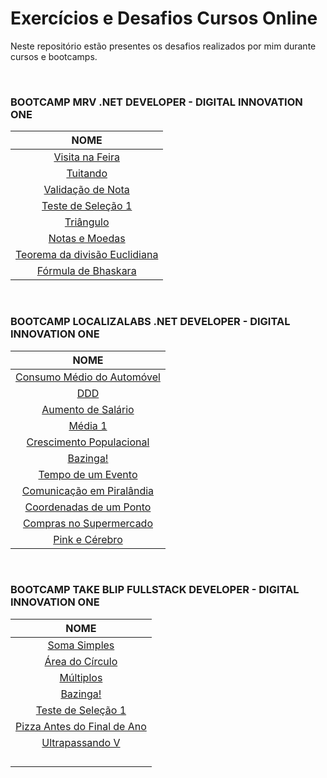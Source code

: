 # Exercícios e Desafios Cursos Online

Neste repositório estão presentes os desafios realizados por mim durante cursos e bootcamps.

<br/>

### BOOTCAMP MRV .NET DEVELOPER - DIGITAL INNOVATION ONE

|                             NOME                             |
| :----------------------------------------------------------: |
|              [Visita na Feira](./VisitaNaFeira)              |
|                    [Tuitando](./Tuitando)                    |
|            [Validação de Nota](./ValidacaoDeNota)            |
|           [Teste de Seleção 1](./TesteDeSelecao1)            |
|                   [Triângulo](./Triangulo)                   |
|               [Notas e Moedas](./NotasEMoedas)               |
| [Teorema da divisão Euclidiana](./TeoremaDaDivisaoEuclidiana) |
|          [Fórmula de Bhaskara](./FormulaDeBhaskara)          |

<br/>

### BOOTCAMP LOCALIZALABS .NET DEVELOPER - DIGITAL INNOVATION ONE

|                          NOME                           |
| :-----------------------------------------------------: |
| [Consumo Médio do Automóvel](./ConsumoMedioDoAutomovel) |
|                      [DDD](./DDD)                       |
|        [Aumento de Salário](./AumentoDeSalario)         |
|                   [Média 1](./Media1)                   |
|  [Crescimento Populacional](./CrescimentoPopulacional)  |
|                  [Bazinga!](./Bazinga)                  |
|         [Tempo de um Evento](./TempoDeUmEvento)         |
| [Comunicação em Piralândia](./ComunicacaoEmPiralandia)  |
|    [Coordenadas de um Ponto](./CoordenadasDeUmPonto)    |
|   [Compras no Supermercado](./ComprasNoSupermercado)    |
|            [Pink e Cérebro](./PinkECerebro)             |

<br/>

### BOOTCAMP TAKE BLIP FULLSTACK DEVELOPER - DIGITAL INNOVATION ONE

|                          NOME                           |
| :-----------------------------------------------------: |
|              [Soma Simples](./SomaSimples)              |
|           [Área do Círculo](./AreaDoCirculo)            |
|                [Múltiplos](./Multiplos)                 |
|                  [Bazinga!](./Bazinga)                  |
|         [Teste de Seleção 1](./TesteDeSelecao1)         |
| [Pizza Antes do Final de Ano](./PizzaAntesDoFinalDoAno) |
|           [Ultrapassando V](./UltrapassandoV)           |
|                                                         |
|                                                         |
|                                                         |
|                                                         |